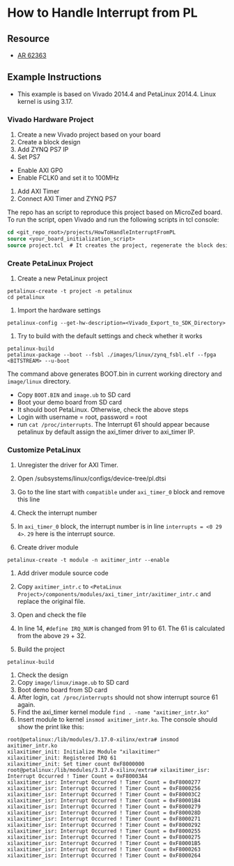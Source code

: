 # How to Handle Interrupt from PL #

## Resource ##
- [AR 62363](http://www.xilinx.com/support/answers/62363.html)

## Example Instructions ##
- This example is based on Vivado 2014.4 and PetaLinux 2014.4. Linux kernel is using 3.17.

### Vivado Hardware Project ###

1. Create a new Vivado project based on your board
1. Create a block design
1. Add ZYNQ PS7 IP
1. Set PS7
  - Enable AXI GP0
  - Enable FCLK0 and set it to 100MHz
1. Add AXI Timer
1. Connect AXI Timer and ZYNQ PS7

The repo has an script to reproduce this project based on MicroZed board.
To run the script, open Vivado and run the following scripts in tcl console:
```tcl
cd <git_repo_root>/projects/HowToHandleInterruptFromPL
source <your_board_initialization_script>
source project.tcl  # It creates the project, regenerate the block design, run implementation and export the design
```

### Create PetaLinux Project ###
1. Create a new PetaLinux project

``` 
petalinux-create -t project -n petalinux
cd petalinux
```

1. Import the hardware settings

```
petalinux-config --get-hw-description=<Vivado_Export_to_SDK_Directory>
```

1. Try to build with the default settings and check whether it works

```
petalinux-build
petalinux-package --boot --fsbl ./images/linux/zynq_fsbl.elf --fpga <BITSTREAM> --u-boot
```
The command above generates BOOT.bin in current working directory and `image/linux` directory.

- Copy `BOOT.BIN` and `image.ub` to SD card
- Boot your demo board from SD card
- It should boot PetaLinux. Otherwise, check the above steps
- Login with username = root, password = root
- run `cat /proc/interrupts`. The Interrupt 61 should appear because petalinux by default assign the axi_timer driver to axi_timer IP.

### Customize PetaLinux ###
1. Unregister the driver for AXI Timer.
  1. Open <PetaLinux Project>/subsystems/linux/configs/device-tree/pl.dtsi
  1. Go to the line start with `compatible` under `axi_timer_0` block and remove this line

1. Check the interrupt number
  1. In `axi_timer_0` block, the interrupt number is in line `interrupts = <0 29 4>`. `29` here is the interrupt source.

1. Create driver module

```
petalinux-create -t module -n axitimer_intr --enable
```

1. Add driver module source code
  1. Copy `axitimer_intr.c` to `<PetaLinux Project>/components/modules/axi_timer_intr/axitimer_intr.c` and replace the original file.

1. Open and check the file
  1. In line 14, `#define IRQ_NUM` is changed from 91 to 61. The 61 is calculated from the above `29` + 32.

1. Build the project
```
petalinux-build
```

1. Check the design
  1. Copy `image/linux/image.ub` to SD card
  1. Boot demo board from SD card
  1. After login, `cat /proc/interrupts` should not show interrupt source 61 again.
  1. Find the axi_timer kernel module `find . -name "axitimer_intr.ko"`
  1. Insert module to kernel `insmod axitimer_intr.ko`. The console should show the print like this:

```
root@petalinux:/lib/modules/3.17.0-xilinx/extra# insmod axitimer_intr.ko
xilaxitimer_init: Initialize Module "xilaxitimer"
xilaxitimer_init: Registered IRQ 61
xilaxitimer_init: Set timer count 0xF8000000
root@petalinux:/lib/modules/3.17.0-xilinx/extra# xilaxitimer_isr: Interrupt Occurred ! Timer Count = 0xF80003A4
xilaxitimer_isr: Interrupt Occurred ! Timer Count = 0xF8000277
xilaxitimer_isr: Interrupt Occurred ! Timer Count = 0xF8000256
xilaxitimer_isr: Interrupt Occurred ! Timer Count = 0xF80003C2
xilaxitimer_isr: Interrupt Occurred ! Timer Count = 0xF80001B4
xilaxitimer_isr: Interrupt Occurred ! Timer Count = 0xF8000279
xilaxitimer_isr: Interrupt Occurred ! Timer Count = 0xF800028D
xilaxitimer_isr: Interrupt Occurred ! Timer Count = 0xF8000271
xilaxitimer_isr: Interrupt Occurred ! Timer Count = 0xF8000292
xilaxitimer_isr: Interrupt Occurred ! Timer Count = 0xF8000255
xilaxitimer_isr: Interrupt Occurred ! Timer Count = 0xF8000275
xilaxitimer_isr: Interrupt Occurred ! Timer Count = 0xF80001B5
xilaxitimer_isr: Interrupt Occurred ! Timer Count = 0xF8000263
xilaxitimer_isr: Interrupt Occurred ! Timer Count = 0xF8000264
```
